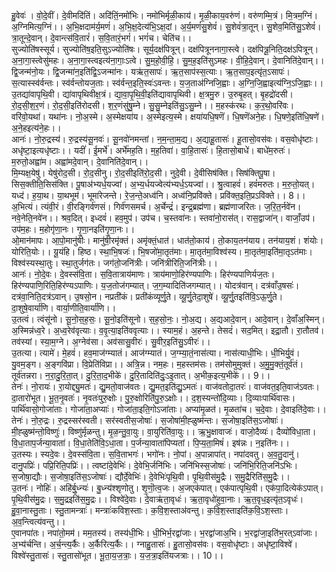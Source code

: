 

  
हु॒वेवः॑ । वो॒दे॒वीं। दे॒वीमदि॑तिं। अदि॑तिं॒नमो॑भिः। नमो॑भिर्मृळी॒काय॑। मृ॒ळी॒काय॒वरु॑णं। वरु॑णम्मि॒त्रं। मि॒त्रम॒ग्निं। अ॒ग्निमित्य॒ग्निं।। अ॒भि॒क्षदाम॑र्य॒मणं॑। अ॒भि॒क्ष॒देत्य॑भि॒ऽक्ष॒दां। अ॒र्य॒मणं॑सु॒शेवं॑। सु॒शेवं॑त्रा॒तून्। सु॒शेव॒मिति॑सु॒ऽशेवं॑। त्रा॒तून्दे॒वान्। दे॒वान्त्स॑वि॒तारं॑। स॒वि॒तारं॒भगं॑। भगं॑च। चेति॑च।।  
सुज्योति॑षस्सूर्य। सुज्योति॑ष॒इति॒सुऽज्योति॑षः। सूर्य॒दक्ष॑पित्रून्। दक्ष॑पित्रूननागा॒स्त्वे। दक्ष॑पित्रू॒निति॒दक्ष॑ऽपित्रून्। अ॒ना॒गा॒स्त्वेसु॑महः। अ॒ना॒गा॒स्त्वइत्य॑ना॒गाः॒ऽत्वे। सु॒म॒हो॒वी॒हि॒। सु॒म॒ह॒इति॑सुऽमहः। वी॒हि॒दे॒वान्। दे॒वानिति॑दे॒वान्।। द्वि॒जन्म॑नो॒यः। द्वि॒जन्मा॑न॒इति॑द्वि॒ऽजन्मा॑नः। यऋ॑त॒सापः॑। ऋ॒त॒साप॑स्स॒त्याः। ऋ॒त॒साप॒इत्यृ॑त॒ऽसापः॑। स॒त्यास्स्व॑र्वन्तः। स्व॑र्वन्तोयज॒ताः। स्व॑र्वन्त॒इति॒स्वः॑ऽवन्तः। य॒ज॒ताअ॑ग्निजि॒ह्वाः। अ॒ग्नि॒जि॒ह्वाइत्य॑ग्नि॒ऽजि॒ह्वाः।।  
उ॒तद्या॑वापृथि॒वी। द्या॑वापृथिवीक्ष॒त्रं। द्या॒वा॒पृ॒थि॒वी॒इति॑द्यावापृथिवी। क्ष॒त्रमु॒रु। उ॒रुबृ॒हत्। बृ॒हद्रो॑दसी। रो॒द॒सी॒श॒र॒णं। रो॒द॒सी॒इति॑रोदसी। श॒र॒णंसु॑षु॒म्ने। सु॒सु॒म्नेइति॑सु॒ऽसु॒म्ने।। म॒हस्क॑रथः। क॒र॒थो॒वरि॑वः। वरि॑वो॒यथा॑। यथा॑नः। नो॒अ॒स्मे। अ॒स्मेक्षया॑य। अ॒स्मेइत्य॒स्मे। क्षया॑यधि॒षणॆ॑। धि॒षणॆ॑अने॒हः। धि॒षणे॒इति॑धि॒षणे॑। अ॒ने॒हइत्य॑ने॒हः।।  
आनः॑। नो॒रु॒द्रस्य॑। रु॒द्रस्य॑सू॒नवः॑। सू॒नवो॑नमन्तां। न॒म॒न्ता॒म॒द्य। अ॒द्याहू॒तासः॑। हू॒तासो॒वस॑वः। वस॒वोधृ॑ष्टाः। अधृ॑ष्टा॒इत्यधृ॑ष्टाः।। यदीं॑। ई॒मर्भे॑। अर्भे॑मह॒ति। म॒ह॒तिवा॑। वा॒हि॒तासः॑। हि॒तासो॒बाधे॑। बाधे॑म॒रुतः॑। म॒रुतो॒अह्वा॑म। अह्वा॑मदे॒वान्। दे॒वानिति॑दे॒वान्।।  
मि॒म्यक्ष॒येषु॑। येषु॑रोद॒सी। रो॒द॒सीनु। रो॒द॒सीइति॑रो॒द॒सी। नुदे॒वी। दे॒वीसिष॑क्ति। सिष॑क्तिपू॒षा। सिस॒क्तीति॒सिस॑क्ति। पू॒षाअ॑भ्यर्ध॒यज्वा॑। अ॒भ्य॒र्धयज्वेत्य॑भ्यर्ध॒ऽयज्वा॑।। श्रु॒त्वाहवं॑। हवं॑मरुतः। म॒रु॒तो॒यत्। यध्द॑। ह॒या॒थ। या॒थभूम॑। भूमा॑रेजन्ते। रे॒ज॒न्ते॒अध्व॑नि। अध्व॑नि॒प्रवि॑क्ते। प्रवि॑क्त॒इति॒प्रऽवि॑क्ते।। 8।।  
अ॒भित्यं। त्यंवी॒रं। वी॒रङ्गिर्व॑णसं। गिर्व॑णसमर्च। अ॒र्चेन्द्रं॑। इन्द्र॒ब्रह्म॑णा। ब्रह्म॑णाजरितः। ज॒रि॒त॒र्नवे॑न। नवे॒नेति॒नवे॑न।। श्रव॒दित्। इध्दवं॑। हव॒मुप॑। उप॑च। च॒स्तवा॑नः। स्तवा॑नो॒रास॑त्। रास॒द्वाजा॑न्। वाजाँ॒उप॑। उप॑म॒हः। म॒होगृ॑णा॒नः। गृ॒णा॒नइति॑गृ॒णा॒नः।।  
ओ॒मान॑मापः। आ॒पो॒मानु॑षीः। मानु॑षी॒रमृ॑क्तं। अमृ॑क्तं॒धात॑। धात॑तो॒काय॑। तो॒काय॒तन॑याय। तन॑याय॒शं। शंयोः। योरिति॒योः।। यू॒यंहि। हिष्ठ। स्था॒भि॒षजः॑। भि॒षजो॑मा॒तृत॑माः। मा॒तृत॑मा॒विश्व॑स्य। मा॒तृत॑मा॒इति॑मा॒तृऽत॑माः। विश्व॑स्यस्था॒तुः। स्था॒तुर्जग॑तः। जग॑तो॒जनि॑त्रीः। जनि॑त्रीरिति॒जनि॑त्रीः।।  
आनः॑। नो॒दे॒वः। दे॒वस्स॑वि॒ता। स॒वि॒तात्राय॑माणः। त्राय॑माणो॒हिर॑ण्यपाणिः। हिर॑ण्यपाणिर्यज॒तः। हिर॑ण्यपाणि॒रिति॒हिर॑ण्यऽपाणिः। य॒ज॒तोज॑गम्यात्। ज॒ग॒म्यादिति॑जगम्यात्।। योदत्र॑वान्। दत्र॑वाँउ॒षसः॑। दत्र॑वा॒निति॒दत्र॑ऽवान्। उ॒षसो॒न। नप्रती॑कं। प्रती॑कंव्यूर्णु॒ते। व्यू॒र्णु॒तेदा॒शुषे॑। व्यू॒र्णु॒तइति॑वि॒ऽऊ॒र्णु॒ते। दा॒शुषे॒वार्या॑णि। वार्या॒णीति॒वार्या॑णि।।  
उ॒तत्वं। त्वंसू॑नो। सू॒नो॒स॒ह॒सः॒। सू॒नो॒इति॑सूनो। स॒ह॒सो॒नः॒। नो॒अ॒द्य। अ॒द्यआदे॒वान्। आदे॒वान्। दे॒वाँअ॒स्मिन्। अ॒स्मिन्न॑ध्व॒रे। अ॒ध्व॒रेव॑वृत्याः। व॒वृ॒त्या॒इति॑ववृत्याः।। स्याम॒हं। अ॒हन्ते। तेसदं॑। सद॒मित्। इद्रा॒तौ। रा॒तौतव॑। तव॑स्यां। स्या॒म॒ग्ने। अ॒ग्नेव॑सा। अव॑सासु॒वीरः॑। सु॒वीर॒इति॑सु॒ऽवीरः॑।।  
उ॒तत्या। त्यामे॑। मे॒हवं॑। हव॒माज॑ग्म्यातं। आज॑ग्म्यातं। ज॒ग्म्या॒तं॒नास॑त्या। नास॑त्याधी॒भिः। धी॒भिर्यु॒वं। यु॒वम॒ङ्ग। अ॒ङ्गवि॑प्रा। वि॒प्रेति॑विप्रा।। अत्रि॒न्न। नम॒हः। म॒हस्तम॑सः। तम॑सोमुमुक्तं। अ॒मु॒मु॒क्तं॒तूर्व॑तं। तूर्व॑तन्नरा। न॒रा॒दु॒रि॒ता॒त्। दु॒रि॒ता॒द॒भीके॑। दु॒रि॒तादिति॑दुः॒ऽइ॒तात्। अ॒भीक॒इत्य॒भीके॑।। 9।।  
तेनः॑। नो॒रायः॑। रा॒योद्द्यु॒मतः॑। द्यु॒मतो॒वाज॑वतः। द्यु॒मत॒इति॑द्यु॒ऽमतः॑। वाज॑वतोदा॒तरः॑। वाज॑वत॒इति॒वाज॑ऽवतः। दा॒तारो॑भूत। भू॒त॒नृ॒वतः॑। नृ॒वतः॑पुरु॒क्षोः। पु॒रु॒क्षोरिति॑पु॒रु॒ऽक्षोः।। द॒श॒स्यन्तो॑दि॒व्याः। दि॒व्याःपार्थि॑वासः। पार्थि॑वासो॒गोजा॑ताः। गोजा॑ता॒अप्याः॑। गोजा॑ता॒इति॒गोऽजा॑ताः। अप्या॑मृ॒ळत॑। मृ॒ळता॑च। च॒दे॒वाः। दे॒वाइति॑दे॒वाः।।  
तेनः॑। नो॒रु॒द्रः। रु॒द्रस्सर॑स्वती। सर॑स्वतीस॒जोषाः॑। स॒जोषा॑मी॒ह्ळुष्म॑न्तः। स॒जोषा॒इति॑स॒ऽजोषाः॑। मी॒ह्ळुष्म॑न्तो॒विष्णुः॑। विष्णु॑र्मृळन्तु। मृ॒ळ॒न्तु॒वा॒युः। वा॒युरिति॑वा॒युः।। ऋ॒भु॒क्षावाजः॑। वाजो॒दैव्यः॑। दैव्यो॑विधा॒ता। वि॒धा॒ताप॒र्जन्या॒वाता॑। वि॒धा॒तेति॑वि॒ऽधा॒ता। प॒र्जन्या॒वाता॑पिप्यतां। पि॒प्य॒ता॒मिषं॑। इष॑न्नः। न॒इति॑नः।।  
उ॒तस्यः। स्यदे॒वः। दे॒वस्स॑वि॒ता। स॒वि॒ताभगः॑। भगो॑नः। नो॒पां। अ॒पान्नापा॑त्। नपा॑दवतु। अ॒व॒तु॒दानु॑। दानु॒पप्रिः॑। पप्रि॒रिति॒पप्रिः॑।। त्वष्टा॑दे॒वेभिः॑। दे॒वेभि॒र्जनि॑भिः। जनि॑भिस्स॒जोषाः॑। जनि॑भि॒रिति॒जनि॑ऽभिः। स॒जोषा॒द्यौः। स॒जोषा॒इति॑स॒ऽजोषाः॑। द्यौर्दे॒वेभिः॑। दे॒वेभिः॑पृथि॒वी। पृ॒थि॒वीस॑मु॒द्रैः। स॒मु॒द्रैरिति॑स॒मु॒द्रैः।।  
उ॒तनः॑। नोहिः॑। अहि॑र्बु॒ध्न्यः॑। बु॒ध्न्य॑श्शृणोतु। शृ॒णॊ॒त्व॒जः। अ॒जएक॑पात्। एक॑पात्पृथि॒वी। एक॑पा॒दित्येक॑ऽपात्। पृ॒थि॒वीस॑मु॒द्रः। स॒मु॒द्रइति॑स॒मु॒द्रः।। विश्वे॑दे॒वाः। दे॒वाऋ॑ता॒वृधः॑। ऋ॒ता॒वृधो॑हुवा॒नाः। ऋ॒त॒वृध॒इत्यृ॑त॒ऽवृधः॑। हु॒वा॒नास्तु॒ताः। स्तु॒तामन्त्राः॑। मन्त्राः॑कविश॒स्ताः। क॒वि॒श॒स्ताअ॑वन्तु। क॒वि॒श॒स्ताइति॑क॒वि॒ऽश॒स्ताः। अ॒व॒न्त्वित्य॑वन्तु।।  
ए॒वानपा॑तः। नपा॑तो॒मम॑। मम॒तस्य॑। तस्य॑धी॒भिः। धी॒भिर्भ॒रद्वा॑जाः। भ॒रद्वा॑जाअ॒भि। भ॒रद्वा॑जा॒इति॑भ॒रत्ऽवा॑जाः। अ॒भ्य॑र्चन्ति। अ॒र्च॒न्त्य॒र्कैः। अ॒र्कैरित्य॒र्कैः।। ग्नाहु॒तासः॑। हु॒तासो॒वस॑वः। वस॒वोधृ॑ष्टाः। अधृ॑ष्टा॒विश्वे॑। विश्वे॑स्तु॒तासः॑। स्तु॒तासो॑भूत। भू॒ता॒य॒ज॒त्राः॒। य॒ज॒त्रा॒इति॑यजत्राः।। 10।।  
